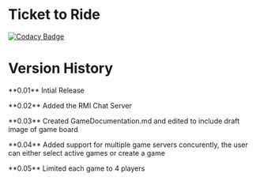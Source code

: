 # Ticket to Ride

[![Codacy Badge](https://api.codacy.com/project/badge/Grade/2ac0aae70b3a43779d96e53e8b02921c)](https://www.codacy.com/app/Lucas-Kohorst/ticketToRide?utm_source=github.com&amp;utm_medium=referral&amp;utm_content=tickettodavesheart/ticketToRide&amp;utm_campaign=Badge_Grade)

<h1>Version History</h1>

<p>**0.01** Intial Release</p>
<p>**0.02** Added the RMI Chat Server</p>
<p>**0.03** Created GameDocumentation.md and edited to include draft image of game board</p>
<p>**0.04** Added support for multiple game servers concurently, the user can either select active games or create a game</p>
<p>**0.05** Limited each game to 4 players</p>

